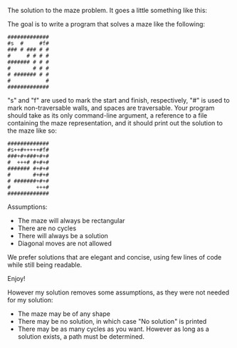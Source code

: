 The solution to the maze problem. It goes a little something like this:

The goal is to write a program that solves a maze like the following:

    #############
    #s  #     #f#
    ### # ### # #
    #     # # # #
    ####### # # #
    #       # # #
    # ####### # #
    #           #
    #############

"s" and "f" are used to mark the start and finish, respectively, "#" is used to mark non-traversable walls, and spaces are traversable. Your program should take as its only command-line argument, a reference to a file containing the maze representation, and it should print out the solution to the maze like so:

    #############
    #s++#+++++#f#
    ###+#+###+#+#
    #  +++# #+#+#
    ####### #+#+#
    #       #+#+#
    # #######+#+#
    #        +++#
    #############

Assumptions:

* The maze will always be rectangular
* There are no cycles
* There will always be a solution
* Diagonal moves are not allowed

We prefer solutions that are elegant and concise, using few lines of code while still being readable.

Enjoy!


However my solution removes some assumptions, as they were not needed for my solution:
* The maze may be of any shape
* There may be no solution, in which case "No solution" is printed
* There may be as many cycles as you want. However as long as a solution exists, a path must be determined.